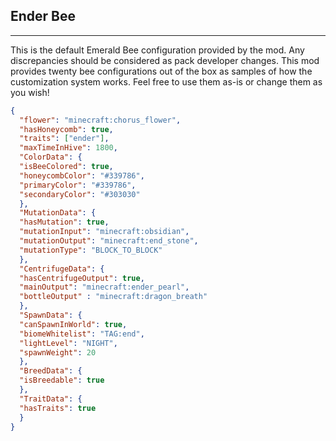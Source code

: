 ## **Ender Bee**
***
This is the default Emerald Bee configuration provided by the mod. Any discrepancies should be considered as pack developer changes. This mod provides twenty bee configurations out of the box as samples of how the customization system works. Feel free to use them as-is or change them as you wish!

```json
{  
  "flower": "minecraft:chorus_flower",  
  "hasHoneycomb": true,  
  "traits": ["ender"],  
  "maxTimeInHive": 1800,  
  "ColorData": {  
  "isBeeColored": true,  
  "honeycombColor": "#339786",  
  "primaryColor": "#339786",  
  "secondaryColor": "#303030"  
  },  
  "MutationData": {  
  "hasMutation": true,  
  "mutationInput": "minecraft:obsidian",  
  "mutationOutput": "minecraft:end_stone",  
  "mutationType": "BLOCK_TO_BLOCK"  
  },  
  "CentrifugeData": {  
  "hasCentrifugeOutput": true,  
  "mainOutput": "minecraft:ender_pearl",  
  "bottleOutput" : "minecraft:dragon_breath"  
  },  
  "SpawnData": {  
  "canSpawnInWorld": true,  
  "biomeWhitelist": "TAG:end",  
  "lightLevel": "NIGHT",  
  "spawnWeight": 20  
  },  
  "BreedData": {  
  "isBreedable": true  
  },  
  "TraitData": {  
  "hasTraits": true  
  }  
}
```
<!--stackedit_data:
eyJoaXN0b3J5IjpbMTQzODA4OTM3Ml19
-->